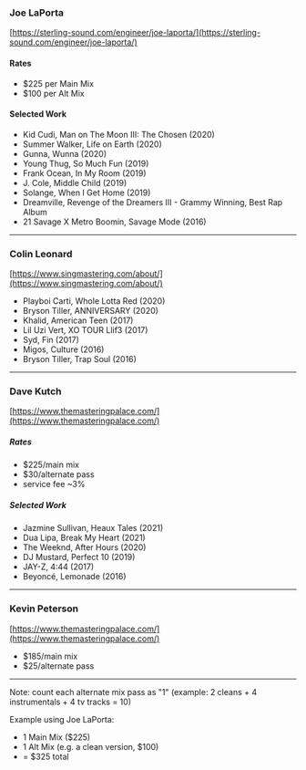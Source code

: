 ### Joe LaPorta
[https://sterling-sound.com/engineer/joe-laporta/](https://sterling-sound.com/engineer/joe-laporta/)

#### Rates
- $225 per Main Mix
- $100 per Alt Mix

#### Selected Work
- Kid Cudi, Man on The Moon III: The Chosen (2020)
- Summer Walker, Life on Earth (2020)
- Gunna, Wunna (2020)
- Young Thug, So Much Fun (2019)
- Frank Ocean, In My Room (2019)
- J. Cole, Middle Child (2019)
- Solange, When I Get Home (2019)
- Dreamville, Revenge of the Dreamers III - Grammy Winning, Best Rap Album
- 21 Savage X Metro Boomin, Savage Mode (2016)

___

### Colin Leonard
[https://www.singmastering.com/about/](https://www.singmastering.com/about/)

- Playboi Carti, Whole Lotta Red (2020)
- Bryson Tiller, ANNIVERSARY (2020)
- Khalid, American Teen (2017)
- Lil Uzi Vert, XO TOUR Llif3 (2017)
- Syd, Fin (2017)
- Migos, Culture (2016)
- Bryson Tiller, Trap Soul (2016)

___

### Dave Kutch
[https://www.themasteringpalace.com/](https://www.themasteringpalace.com/)

##### Rates
- $225/main mix
- $30/alternate pass
- service fee ~3%

##### Selected Work
- Jazmine Sullivan, Heaux Tales (2021)
- Dua Lipa, Break My Heart (2021)
- The Weeknd, After Hours (2020)
- DJ Mustard, Perfect 10 (2019)
- JAY-Z, 4:44 (2017)
- Beyoncé, Lemonade (2016)

___

### Kevin Peterson
[https://www.themasteringpalace.com/](https://www.themasteringpalace.com/)
- $185/main mix
- $25/alternate pass

___

Note: count each alternate mix pass as "1" (example: 2 cleans + 4 instrumentals + 4 tv tracks = 10)

Example using Joe LaPorta:
- 1 Main Mix ($225)
- 1 Alt Mix (e.g. a clean version, $100)
- \= $325 total
